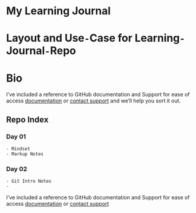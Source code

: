 # My Learning Journal

# Layout and Use`-`Case for Learning`-`Journal`-`Repo

# Bio


I've included a reference to GitHub documentation and Support for ease of access
[documentation](https://help.github.com/categories/github-pages-basics/) or [contact support](https://github.com/contact) and we’ll help you sort it out.


## Repo Index

### Day 01
    - Mindset
    - Markup Notes

### Day 02
    - Git Intro Notes
    - 


I've included a reference to GitHub documentation and Support for ease of access
[documentation](https://help.github.com/categories/github-pages-basics/) or [contact support](https://github.com/contact)